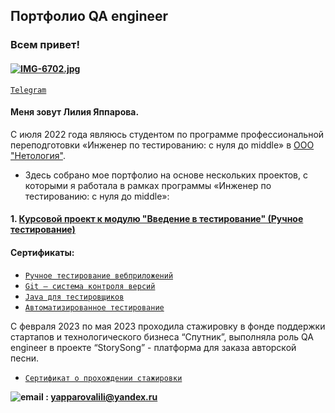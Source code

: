 ## Портфолио QA engineer

<h3>
  
  Всем привет!

</h3>

#### [![IMG-6702.jpg](https://i.postimg.cc/jSV5DMhF/IMG-6702.jpg)](https://postimg.cc/ZCcZgF28)

[```Telegram```](https://t.me/yapparova_liliya)

  #### Меня зовут Лилия Яппарова. 
 >
 
 С июля 2022 года являюсь студентом по программе профессиональной переподготовки «Инженер по тестированию: с нуля до middle» в [ООО "Нетология"](https://netology.ru).

  - Здесь собрано мое портфолио на основе нескольких проектов, с которыми я работала в рамках программы «Инженер по тестированию: с нуля до middle»:

 #### 1. [Курсовой проект к модулю "Введение в тестирование" (Ручное тестирование)](https://drive.google.com/drive/folders/1_gf25_1eAoihw2k5g_7U3yLEgL_a96OB?ths=true)
 
 #### Сертификаты:
   * [```Ручное тестирование вебприложений```](https://drive.google.com/file/d/11OBWI2qzn0Iqe9EVqIZJaas16QukX_n2/view?usp=share_link)
   * [```Git — система контроля версий```](https://drive.google.com/file/d/18alWJmBkZuX5Wm95PijdVrVkYLQ95lve/view?usp=share_link)
   * [```Java для тестировщиков```](https://drive.google.com/file/d/10H1LUJd8wL2DkECaLXV4zhamtzQcR-Oh/view?usp=share_link)
   * [```Автоматизированное тестирование```](https://drive.google.com/file/d/1cRrnj3XVcDBgNfqI7TjPS2G7Mcc2Q7Sh/view?usp=share_link)
  
С февраля 2023 по мая 2023 проходила стажировку в фонде поддержки стартапов и технологического бизнеса “Спутник”, выполняла роль QA engineer в проекте  “StorySong” - платформа для заказа авторской песни.

* [```Сертификат о прохождении стажировки```](https://drive.google.com/file/d/1FL37Hfpb3y18P7qPjgWtBXaGtge5rhTu/view?usp=sharing)


 **![email](https://texterra.ru/bitrix/templates/texterra/img/image/mail-icon.svg "yapparovalili@yandex.ru") : <yapparovalili@yandex.ru>** 
